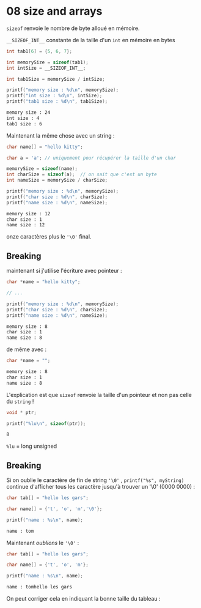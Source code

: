 # 08 size and arrays

`sizeof` renvoie le nombre de byte alloué en mémoire.

`__SIZEOF_INT__` constante de la taille d'un `int` en mémoire en bytes

```c
int tab1[6] = {5, 6, 7};

int memorySize = sizeof(tab1);
int intSize = __SIZEOF_INT__;

int tab1Size = memorySize / intSize;

printf("memory size : %d\n", memorySize); 
printf("int size : %d\n", intSize); 
printf("tab1 size : %d\n", tab1Size); 
```

```bash
memory size : 24
int size : 4
tab1 size : 6
```

Maintenant la même chose avec un string :

```c
char name[] = "hello kitty";

char a = 'a'; // uniquement pour récupérer la taille d'un char

memorySize = sizeof(name);
int charSize = sizeof(a);  // on sait que c'est un byte
int nameSize = memorySize / charSize;

printf("memory size : %d\n", memorySize); 
printf("char size : %d\n", charSize); 
printf("name size : %d\n", nameSize); 
```

```bash
memory size : 12
char size : 1
name size : 12
```

onze caractères plus le `'\0'` final.

## Breaking

maintenant si j'utilise l'écriture avec pointeur :

```c
char *name = "hello kitty";

// ...

printf("memory size : %d\n", memorySize); 
printf("char size : %d\n", charSize); 
printf("name size : %d\n", nameSize); 
```

```bash
memory size : 8
char size : 1
name size : 8
```

de même avec :

```c
char *name = "";
```

```bash
memory size : 8
char size : 1
name size : 8
```

L'explication est que `sizeof` renvoie la taille d'un pointeur et non pas celle du `string` !

```c
void * ptr;

printf("%lu\n", sizeof(ptr));
```

```bash
8
```

`%lu` = long unsigned

## Breaking

Si on oublie le caractère de fin de string `'\0'` , `printf("%s", myString)` continue d'afficher tous les caractère jusqu'à trouver un '\0' (0000 0000) :

```c
char tab[] = "hello les gars";

char name[] = {'t', 'o', 'm','\0'};

printf("name : %s\n", name);
```

```bash
name : tom
```

Maintenant *oublions* le `'\0'` :

```c
char tab[] = "hello les gars";

char name[] = {'t', 'o', 'm'};

printf("name : %s\n", name);
```

```bash
name : tomhello les gars
```

On peut corriger cela en indiquant la bonne taille du tableau :

```c

```

